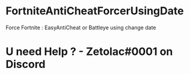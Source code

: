 # FortniteAntiCheatForcerUsingDate
Force Fortnite : EasyAntiCheat or Battleye using change date 
# U need Help ? - Zetolac#0001 on Discord
